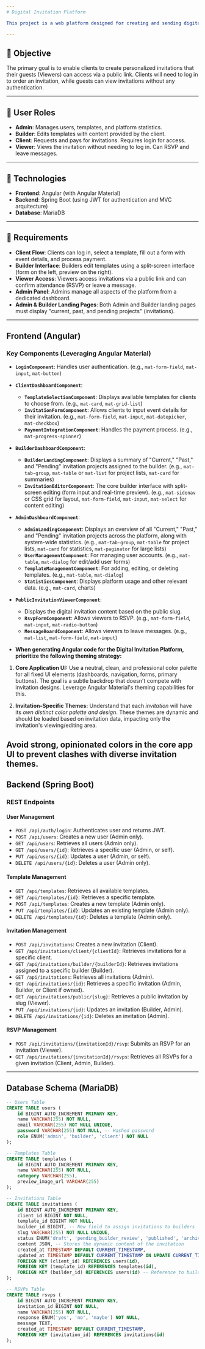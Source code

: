 ```yaml
---
# Digital Invitation Platform

This project is a web platform designed for creating and sending digital invitations for various events like weddings, birthdays, and graduations. It supports four distinct user roles: Admin, Builder, Client, and Viewer. This platform will be primarily in spanish. 

---
```


## 🎯 Objective

The primary goal is to enable clients to create personalized invitations that their guests (Viewers) can access via a public link. Clients will need to log in to order an invitation, while guests can view invitations without any authentication.

---

## 👥 User Roles

* **Admin**: Manages users, templates, and platform statistics.
* **Builder**: Edits templates with content provided by the client.
* **Client**: Requests and pays for invitations. Requires login for access.
* **Viewer**: Views the invitation without needing to log in. Can RSVP and leave messages.

---

## 🧱 Technologies

* **Frontend**: Angular (with Angular Material)
* **Backend**: Spring Boot (using JWT for authentication and MVC arquitecture)
* **Database**: MariaDB

---

## 📌 Requirements

* **Client Flow**: Clients can log in, select a template, fill out a form with event details, and process payment.
* **Builder Interface**: Builders edit templates using a split-screen interface (form on the left, preview on the right).
* **Viewer Access**: Viewers access invitations via a public link and can confirm attendance (RSVP) or leave a message.
* **Admin Panel**: Admins manage all aspects of the platform from a dedicated dashboard.
* **Admin & Builder Landing Pages**: Both Admin and Builder landing pages must display "current, past, and pending projects" (invitations).

---

## Frontend (Angular)

### Key Components (Leveraging Angular Material)

* **`LoginComponent`**: Handles user authentication. (e.g., `mat-form-field`, `mat-input`, `mat-button`)
* **`ClientDashboardComponent`**:
    * **`TemplateSelectionComponent`**: Displays available templates for clients to choose from. (e.g., `mat-card`, `mat-grid-list`)
    * **`InvitationFormComponent`**: Allows clients to input event details for their invitation. (e.g., `mat-form-field`, `mat-input`, `mat-datepicker`, `mat-checkbox`)
    * **`PaymentIntegrationComponent`**: Handles the payment process. (e.g., `mat-progress-spinner`)
* **`BuilderDashboardComponent`**:
    * **`BuilderLandingComponent`**: Displays a summary of "Current," "Past," and "Pending" invitation projects assigned to the builder. (e.g., `mat-tab-group`, `mat-table` or `mat-list` for project lists, `mat-card` for summaries)
    * **`InvitationEditorComponent`**: The core builder interface with split-screen editing (form input and real-time preview). (e.g., `mat-sidenav` or CSS grid for layout, `mat-form-field`, `mat-input`, `mat-select` for content editing)
* **`AdminDashboardComponent`**:
    * **`AdminLandingComponent`**: Displays an overview of all "Current," "Past," and "Pending" invitation projects across the platform, along with system-wide statistics. (e.g., `mat-tab-group`, `mat-table` for project lists, `mat-card` for statistics, `mat-paginator` for large lists)
    * **`UserManagementComponent`**: For managing user accounts. (e.g., `mat-table`, `mat-dialog` for edit/add user forms)
    * **`TemplateManagementComponent`**: For adding, editing, or deleting templates. (e.g., `mat-table`, `mat-dialog`)
    * **`StatisticsComponent`**: Displays platform usage and other relevant data. (e.g., `mat-card`, charts)
* **`PublicInvitationViewerComponent`**:
    * Displays the digital invitation content based on the public slug.
    * **`RsvpFormComponent`**: Allows viewers to RSVP. (e.g., `mat-form-field`, `mat-input`, `mat-radio-button`)
    * **`MessageBoardComponent`**: Allows viewers to leave messages. (e.g., `mat-list`, `mat-form-field`, `mat-input`)
 
* **When generating Angular code for the Digital Invitation Platform, prioritize the following theming strategy:**

1.  **Core Application UI:** Use a neutral, clean, and professional color palette for all fixed UI elements (dashboards, navigation, forms, primary buttons). The goal is a subtle backdrop that doesn't compete with invitation designs. Leverage Angular Material's theming capabilities for this.

2.  **Invitation-Specific Themes:** Understand that each *invitation* will have its *own distinct color palette and design*. These themes are dynamic and should be loaded based on invitation data, impacting only the invitation's viewing/editing area.

Avoid strong, opinionated colors in the core app UI to prevent clashes with diverse invitation themes.
---

## Backend (Spring Boot)

### REST Endpoints

#### User Management

* `POST /api/auth/login`: Authenticates user and returns JWT.
* `POST /api/users`: Creates a new user (Admin only).
* `GET /api/users`: Retrieves all users (Admin only).
* `GET /api/users/{id}`: Retrieves a specific user (Admin, or self).
* `PUT /api/users/{id}`: Updates a user (Admin, or self).
* `DELETE /api/users/{id}`: Deletes a user (Admin only).

#### Template Management

* `GET /api/templates`: Retrieves all available templates.
* `GET /api/templates/{id}`: Retrieves a specific template.
* `POST /api/templates`: Creates a new template (Admin only).
* `PUT /api/templates/{id}`: Updates an existing template (Admin only).
* `DELETE /api/templates/{id}`: Deletes a template (Admin only).

#### Invitation Management

* `POST /api/invitations`: Creates a new invitation (Client).
* `GET /api/invitations/client/{clientId}`: Retrieves invitations for a specific client.
* `GET /api/invitations/builder/{builderId}`: Retrieves invitations assigned to a specific builder (Builder).
* `GET /api/invitations`: Retrieves all invitations (Admin).
* `GET /api/invitations/{id}`: Retrieves a specific invitation (Admin, Builder, or Client if owned).
* `GET /api/invitations/public/{slug}`: Retrieves a public invitation by slug (Viewer).
* `PUT /api/invitations/{id}`: Updates an invitation (Builder, Admin).
* `DELETE /api/invitations/{id}`: Deletes an invitation (Admin).

#### RSVP Management

* `POST /api/invitations/{invitationId}/rsvp`: Submits an RSVP for an invitation (Viewer).
* `GET /api/invitations/{invitationId}/rsvps`: Retrieves all RSVPs for a given invitation (Client, Admin, Builder).

---

## Database Schema (MariaDB)

```sql
-- Users Table
CREATE TABLE users (
    id BIGINT AUTO_INCREMENT PRIMARY KEY,
    name VARCHAR(255) NOT NULL,
    email VARCHAR(255) NOT NULL UNIQUE,
    password VARCHAR(255) NOT NULL, -- Hashed password
    role ENUM('admin', 'builder', 'client') NOT NULL
);

-- Templates Table
CREATE TABLE templates (
    id BIGINT AUTO_INCREMENT PRIMARY KEY,
    name VARCHAR(255) NOT NULL,
    category VARCHAR(255),
    preview_image_url VARCHAR(255)
);

-- Invitations Table
CREATE TABLE invitations (
    id BIGINT AUTO_INCREMENT PRIMARY KEY,
    client_id BIGINT NOT NULL,
    template_id BIGINT NOT NULL,
    builder_id BIGINT, -- New field to assign invitations to builders
    slug VARCHAR(255) NOT NULL UNIQUE,
    status ENUM('draft', 'pending_builder_review', 'published', 'archived') NOT NULL,
    content JSON, -- Stores the dynamic content of the invitation
    created_at TIMESTAMP DEFAULT CURRENT_TIMESTAMP,
    updated_at TIMESTAMP DEFAULT CURRENT_TIMESTAMP ON UPDATE CURRENT_TIMESTAMP,
    FOREIGN KEY (client_id) REFERENCES users(id),
    FOREIGN KEY (template_id) REFERENCES templates(id),
    FOREIGN KEY (builder_id) REFERENCES users(id) -- Reference to builder user
);

-- RSVPs Table
CREATE TABLE rsvps (
    id BIGINT AUTO_INCREMENT PRIMARY KEY,
    invitation_id BIGINT NOT NULL,
    name VARCHAR(255) NOT NULL,
    response ENUM('yes', 'no', 'maybe') NOT NULL,
    message TEXT,
    created_at TIMESTAMP DEFAULT CURRENT_TIMESTAMP,
    FOREIGN KEY (invitation_id) REFERENCES invitations(id)
);